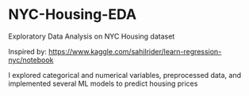 # NYC-Housing-EDA
Exploratory Data Analysis on NYC Housing dataset

Inspired by: https://www.kaggle.com/sahilrider/learn-regression-nyc/notebook

I explored categorical and numerical variables, preprocessed data, and implemented several ML models to predict housing prices
